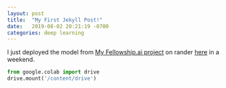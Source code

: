 ```yaml
---
layout: post
title:  "My First Jekyll Post!"
date:   2019-08-02 20:21:19 -0700
categories: deep learning
---
```

I just deployed the model from [My Fellowship.ai project](https://platform.ai/blog/page/14/predicting-rich-attributes-in-real-estate-images/)
on rander [here](https://classify-real-estate.onrender.com/) in a weekend.

```python
from google.colab import drive
drive.mount('/content/drive')
```
